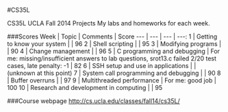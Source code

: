 #CS35L

CS35L UCLA Fall 2014 Projects
My labs and homeworks for each week. 

###Scores
Week | Topic | Comments | Score
--- | --- | --- | ---:
1 | Getting to know your system | | 96
2 | Shell scripting | | 95
3 | Modifying programs | | 90
4 | Change management | | 96
5 | C programming and debugging |  For me: missing/insufficient answers to lab questions, srot13.c failed 2/20 test cases, late penalty: -1 | 82
6 | SSH setup and use in applications | | (unknown at this point)
7 | System call programming and debugging | | 90
8 | Buffer overruns | | 97
9 | Multithreaded performance | For me: good job | 100
10 | Research and development in computing | | 95

###Course webpage
http://cs.ucla.edu/classes/fall14/cs35L/
